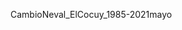 
CambioNeval_ElCocuy_1985-2021mayo
<p align="centro">
<img width=”360” src ="/Gif/CambioNeval_ElCocuy_1985-2021may.gif”>

